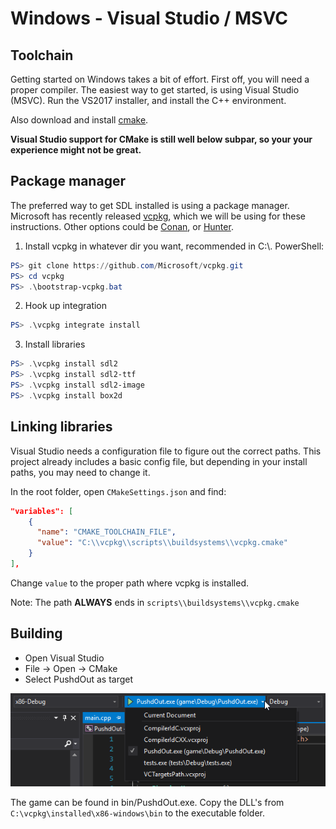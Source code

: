 # Windows - Visual Studio / MSVC
## Toolchain
Getting started on Windows takes a bit of effort. First off, you will need a proper compiler.
The easiest way to get started, is using Visual Studio (MSVC). Run the VS2017 installer, and install the C++ environment.

Also download and install [cmake](https://cmake.org/download/).

**Visual Studio support for CMake is still well below subpar, so your your experience might not be great.**


## Package manager
The preferred way to get SDL installed is using a package manager.
Microsoft has recently released [vcpkg](https://github.com/Microsoft/vcpkg), which we will be using for these instructions.
Other options could be [Conan](https://conan.io/), or [Hunter](https://github.com/ruslo/hunter).

1. Install vcpkg in whatever dir you want, recommended in C:\\. PowerShell:

```powershell
PS> git clone https://github.com/Microsoft/vcpkg.git
PS> cd vcpkg
PS> .\bootstrap-vcpkg.bat
```

2. Hook up integration
```powershell
PS> .\vcpkg integrate install
```

3. Install libraries
```powershell
PS> .\vcpkg install sdl2
PS> .\vcpkg install sdl2-ttf
PS> .\vcpkg install sdl2-image
PS> .\vcpkg install box2d
```

## Linking libraries
Visual Studio needs a configuration file to figure out the correct paths.
This project already includes a basic config file, but depending in your install paths, you may need to change it.

In the root folder, open `CMakeSettings.json` and find:
```json
"variables": [
    {
      "name": "CMAKE_TOOLCHAIN_FILE",
      "value": "C:\\vcpkg\\scripts\\buildsystems\\vcpkg.cmake"
    }
],
```
Change `value` to the proper path where vcpkg is installed.

Note: The path **ALWAYS** ends in `scripts\\buildsystems\\vcpkg.cmake`

## Building
- Open Visual Studio
- File -> Open -> CMake
- Select PushdOut as target

![Visual Studio/target](vs-target.png)

The game can be found in bin/PushdOut.exe.
Copy the DLL's from `C:\vcpkg\installed\x86-windows\bin` to the executable folder.
